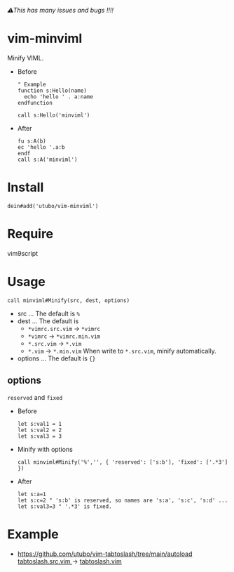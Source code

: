 *⚠This has many issues and bugs !!!!*

# vim-minviml
Minify VIML.

- Before
  ```vim
  " Example
  function s:Hello(name)
    echo 'hello ' . a:name
  endfunction

  call s:Hello('minviml')
  ```
- After
  ```vim
  fu s:A(b)
  ec 'hello '.a:b
  endf
  call s:A('minviml')
  ```

# Install
```vim
dein#add('utubo/vim-minviml')
```

# Require
vim9script

# Usage
```vim
call minviml#Minify(src, dest, options)
```
- src ... The default is `%`
- dest ... The default is
  - `*vimrc.src.vim` -> `*vimrc`
  - `*vimrc` -> `*vimrc.min.vim`
  - `*.src.vim` -> `*.vim`
  - `*.vim` -> `*.min.vim`
  When write to `*.src.vim`, minify automatically.
- options ... The default is `{}`

## options
`reserved` and `fixed`

- Before
  ```vim
  let s:val1 = 1
  let s:val2 = 2
  let s:val3 = 3
  ```
- Minify with options
  ```vim
  call minviml#Minify('%','', { 'reserved': ['s:b'], 'fixed': ['.*3'] })
  ```
- After
  ```vim
  let s:a=1
  let s:c=2 " 's:b' is reserved, so names are 's:a', 's:c', 's:d' ...
  let s:val3=3 " '.*3' is fixed.
  ```

# Example
- https://github.com/utubo/vim-tabtoslash/tree/main/autoload<br>
  [tabtoslash.src.vim ](https://github.com/utubo/vim-tabtoslash/blob/main/autoload/tabtoslash.src.vim)
  ->
  [tabtoslash.vim ](https://github.com/utubo/vim-tabtoslash/blob/main/autoload/tabtoslash.vim)


